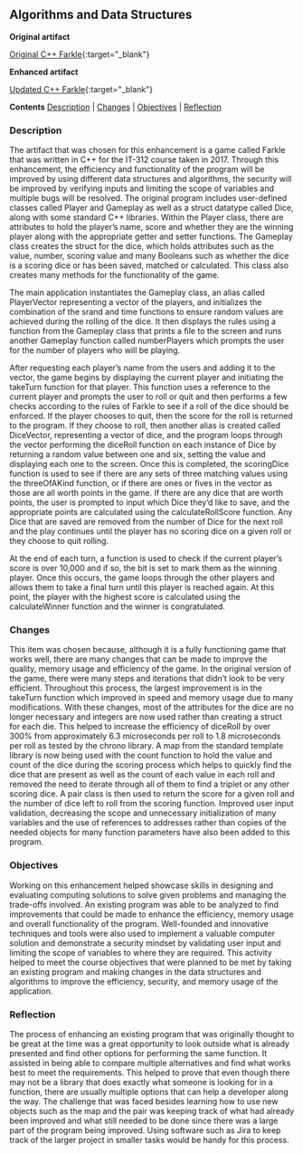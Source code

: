 ## Algorithms and Data Structures

**Original artifact**

[Original C++ Farkle](https://github.com/groberge/groberge.github.io/tree/main/Original_Farkle){:target="_blank"}

**Enhanced artifact**

[Updated C++ Farkle](https://github.com/groberge/groberge.github.io/tree/main/DS_Algorithm_Farkle){:target="_blank"}

**Contents**
[Description](#description) |
[Changes](#changes) |
[Objectives](#objectives) | 
[Reflection](#reflection)

### Description

The artifact that was chosen for this enhancement is a game called Farkle that was written in C++ for the IT-312 course taken in 2017.  Through this enhancement, the efficiency and functionality of the program will be improved by using different data structures and algorithms, the security will be improved by verifying inputs and limiting the scope of variables and multiple bugs will be resolved.  The original program includes user-defined classes called Player and Gameplay as well as a struct datatype called Dice, along with some standard C++ libraries.  Within the Player class, there are attributes to hold the player’s name, score and whether they are the winning player along with the appropriate getter and setter functions.  The Gameplay class creates the struct for the dice, which holds attributes such as the value, number, scoring value and many Booleans such as whether the dice is a scoring dice or has been saved, matched or calculated.  This class also creates many methods for the functionality of the game.

The main application instantiates the Gameplay class, an alias called PlayerVector representing a vector of the players, and initializes the combination of the srand and time functions to ensure random values are achieved during the rolling of the dice.  It then displays the rules using a function from the Gameplay class that prints a file to the screen and runs another Gameplay function called numberPlayers which prompts the user for the number of players who will be playing.

After requesting each player’s name from the users and adding it to the vector, the game begins by displaying the current player and initiating the takeTurn function for that player.  This function uses a reference to the current player and prompts the user to roll or quit and then performs a few checks according to the rules of Farkle to see if a roll of the dice should be enforced.  If the player chooses to quit, then the score for the roll is returned to the program.  If they choose to roll, then another alias is created called DiceVector, representing a vector of dice, and the program loops through the vector performing the diceRoll function on each instance of Dice by returning a random value between one and six, setting the value and displaying each one to the screen.  Once this is completed, the scoringDice function is used to see if there are any sets of three matching values using the threeOfAKind function, or if there are ones or fives in the vector as those are all worth points in the game.  If there are any dice that are worth points, the user is prompted to input which Dice they’d like to save, and the appropriate points are calculated using the calculateRollScore function.  Any Dice that are saved are removed from the number of Dice for the next roll and the play continues until the player has no scoring dice on a given roll or they choose to quit rolling.  

At the end of each turn, a function is used to check if the current player’s score is over 10,000 and if so, the bit is set to mark them as the winning player.  Once this occurs, the game loops through the other players and allows them to take a final turn until this player is reached again.  At this point, the player with the highest score is calculated using the calculateWinner function and the winner is congratulated.

### Changes
This item was chosen because, although it is a fully functioning game that works well, there are many changes that can be made to improve the quality, memory usage and efficiency of the game.  In the original version of the game, there were many steps and iterations that didn’t look to be very efficient.  Throughout this process, the largest improvement is in the takeTurn function which improved in speed and memory usage due to many modifications.  With these changes, most of the attributes for the dice are no longer necessary and integers are now used rather than creating a struct for each die.  This helped to increase the efficiency of diceRoll by over 300% from approximately 6.3 microseconds per roll to 1.8 microseconds per roll as tested by the chrono library.  A map from the standard template library is now being used with the count function to hold the value and count of the dice during the scoring process which helps to quickly find the dice that are present as well as the count of each value in each roll and removed the need to iterate through all of them to find a triplet or any other scoring dice.  A pair class is then used to return the score for a given roll and the number of dice left to roll from the scoring function.  Improved user input validation, decreasing the scope and unnecessary initialization of many variables and the use of references to addresses rather than copies of the needed objects for many function parameters have also been added to this program.

### Objectives
Working on this enhancement helped showcase skills in designing and evaluating computing solutions to solve given problems and managing the trade-offs involved.  An existing program was able to be analyzed to find improvements that could be made to enhance the efficiency, memory usage and overall functionality of the program.  Well-founded and innovative techniques and tools were also used to implement a valuable computer solution and demonstrate a security mindset by validating user input and limiting the scope of variables to where they are required.  This activity helped to meet the course objectives that were planned to be met by taking an existing program and making changes in the data structures and algorithms to improve the efficiency, security, and memory usage of the application.

### Reflection
The process of enhancing an existing program that was originally thought to be great at the time was a great opportunity to look outside what is already presented and find other options for performing the same function.  It assisted in being able to compare multiple alternatives and find what works best to meet the requirements.  This helped to prove that even though there may not be a library that does exactly what someone is looking for in a function, there are usually multiple options that can help a developer along the way.  The challenge that was faced besides learning how to use new objects such as the map and the pair was keeping track of what had already been improved and what still needed to be done since there was a large part of the program being improved.  Using software such as Jira to keep track of the larger project in smaller tasks would be handy for this process.

